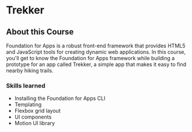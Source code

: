 # Trekker

## About this Course 

Foundation for Apps is a robust front-end framework that provides HTML5 and JavaScript tools for creating dynamic web applications. In this course, you'll get to know the Foundation for Apps framework while building a prototype for an app called Trekker, a simple app that makes it easy to find nearby hiking trails.

### Skills learned

- Installing the Foundation for Apps CLI
- Templating
- Flexbox grid layout
- UI components
- Motion UI library
